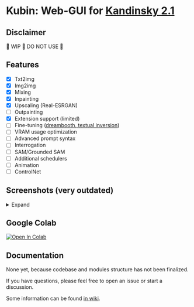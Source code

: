 
# Kubin: Web-GUI for [Kandinsky 2.1](https://github.com/ai-forever/Kandinsky-2/)

## Disclaimer

🚧 WIP 🚧 DO NOT USE 🚧

## Features

- [x] Txt2img
- [x] Img2img
- [x] Mixing
- [x] Inpainting 
- [x] Upscaling (Real-ESRGAN)
- [ ] Outpainting
- [x] Extension support (limited)
- [ ] Fine-tuning ([dreambooth, textual inversion](https://github.com/TheDenk/Kandinsky-2-textual-inversion))
- [ ] VRAM usage optimization
- [ ] Advanced prompt syntax
- [ ] Interrogation
- [ ] SAM/Grounded SAM 
- [ ] Additional schedulers
- [ ] Animation
- [ ] ControlNet 

## Screenshots (very outdated)
<details> 
<summary>Expand</summary>

### txt2img
	
![img](/sshots/t2i.png)
	
<br>

### img2img
	
![img](/sshots/i2i.png)

<br>

### mixing
	
![img](/sshots/mix.png)

<br>
	
### inpainting
    
![img](/sshots/inpaint.png)
	
</details>

## Google Colab

[![Open In Colab](https://colab.research.google.com/assets/colab-badge.svg)](https://colab.research.google.com/drive/1lx4lQS61hYb02BSoAoJUAVwPr7PhhkJt)
<br>


## Documentation

None yet, because codebase and modules structure has not been finalized.

If you have questions, please feel free to open an issue or start a discussion.

Some information can be found [in wiki](https://github.com/seruva19/kubin/wiki/Docs).

